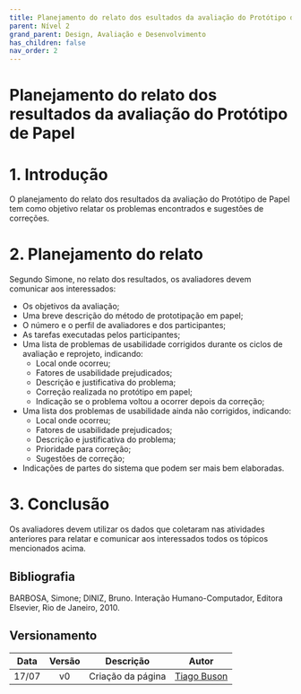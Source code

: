 ```yaml
---
title: Planejamento do relato dos esultados da avaliação do Protótipo de Papel
parent: Nível 2
grand_parent: Design, Avaliação e Desenvolvimento
has_children: false
nav_order: 2
---
```


# Planejamento do relato dos resultados da avaliação do Protótipo de Papel

# 1. Introdução

O planejamento do relato dos resultados da avaliação do Protótipo de Papel tem como objetivo relatar os problemas
encontrados e sugestões de correções.

# 2. Planejamento do relato

Segundo Simone, no relato dos resultados, os avaliadores devem comunicar aos interessados:
- Os objetivos da avaliação;
- Uma breve descrição do método de prototipação em papel;
- O número e o perfil de avaliadores e dos participantes;
- As tarefas executadas pelos participantes;
- Uma lista de problemas de usabilidade corrigidos durante os ciclos de avaliação e reprojeto, indicando:
  - Local onde ocorreu;
  - Fatores de usabilidade prejudicados;
  - Descrição e justificativa do problema;
  - Correção realizada no protótipo em papel;
  - Indicação se o problema voltou a ocorrer depois da correção;
- Uma lista dos problemas de usabilidade ainda não corrigidos, indicando:
  - Local onde ocorreu;
  - Fatores de usabilidade prejudicados;
  - Descrição e justificativa do problema;
  - Prioridade para correção;
  - Sugestões de correção;
- Indicações de partes do sistema que podem ser mais bem elaboradas.

# 3. Conclusão
Os avaliadores devem utilizar os dados que coletaram nas atividades anteriores para relatar e comunicar aos interessados
todos os tópicos mencionados acima.

## Bibliografia

BARBOSA, Simone; DINIZ, Bruno. Interação Humano-Computador, Editora Elsevier, Rio de Janeiro, 2010.

## Versionamento

| Data  | Versão |     Descrição     |                    Autor                     |
|:-----:|:------:|:-----------------:|:--------------------------------------------:|
| 17/07 |   v0   | Criação da página | [Tiago Buson](https://github.com/TiagoBuson) |
